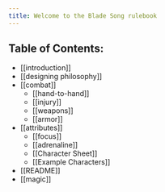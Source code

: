 ```yaml
---
title: Welcome to the Blade Song rulebook
---
```

## Table of Contents:

* [[introduction]]
* [[designing philosophy]]
* [[combat]]
	* [[hand-to-hand]]
	* [[injury]]
	* [[weapons]]
	* [[armor]]
* [[attributes]]
	* [[focus]]
	* [[adrenaline]]
	* [[Character Sheet]]
	* [[Example Characters]]
* [[README]]
* [[magic]]
